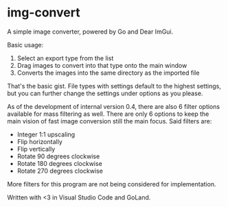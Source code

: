 # img-convert

A simple image converter, powered by Go and Dear ImGui.

Basic usage:

1. Select an export type from the list
2. Drag images to convert into that type onto the main window
3. Converts the images into the same directory as the imported file

That's the basic gist. File types with settings default to the highest settings, but you
can further change the settings under options as you please.

As of the development of internal version 0.4, there are also 6 filter options available
for mass filtering as well. There are only 6 options to keep the main vision of fast image
conversion still the main focus. Said filters are:

- Integer 1:1 upscaling
- Flip horizontally
- Flip vertically
- Rotate 90 degrees clockwise
- Rotate 180 degrees clockwise
- Rotate 270 degrees clockwise

More filters for this program are not being considered for implementation.

Written with <3 in Visual Studio Code and GoLand.
